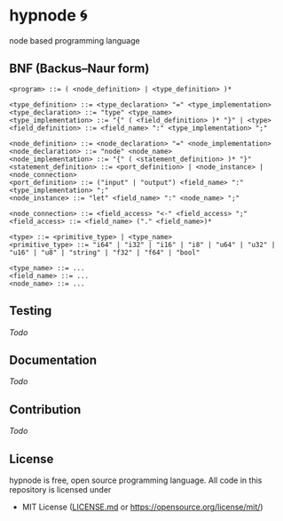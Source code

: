 # hypnode 🌀 

node based programming language

## BNF (Backus–Naur form)
```bnf
<program> ::= ( <node_definition> | <type_definition> )*

<type_definition> ::= <type_declaration> "=" <type_implementation>
<type_declaration> ::= "type" <type_name>
<type_implementation> ::= "{" ( <field_definition> )* "}" | <type>
<field_definition> ::= <field_name> ":" <type_implementation> ";"

<node_definition> ::= <node_declaration> "=" <node_implementation>
<node_declaration> ::= "node" <node_name>
<node_implementation> ::= "{" ( <statement_definition> )* "}"
<statement_definition> ::= <port_definition> | <node_instance> | <node_connection>
<port_definition> ::= ("input" | "output") <field_name> ":" <type_implementation> ";"
<node_instance> ::= "let" <field_name> ":" <node_name> ";"

<node_connection> ::= <field_access> "<-" <field_access> ";"
<field_access> ::= <field_name> ("." <field_name>)*

<type> ::= <primitive_type> | <type_name>
<primitive_type> ::= "i64" | "i32" | "i16" | "i8" | "u64" | "u32" | "u16" | "u8" | "string" | "f32" | "f64" | "bool"

<type_name> ::= ...
<field_name> ::= ...
<node_name> ::= ...
```

## Testing
*Todo*

## Documentation
*Todo*

## Contribution
*Todo*

## License
hypnode is free, open source programming language. All code in this repository is licensed under
- MIT License ([LICENSE.md](https://github.com/Maksasj/hypnode/blob/master/LICENSE.md) or https://opensource.org/license/mit/)